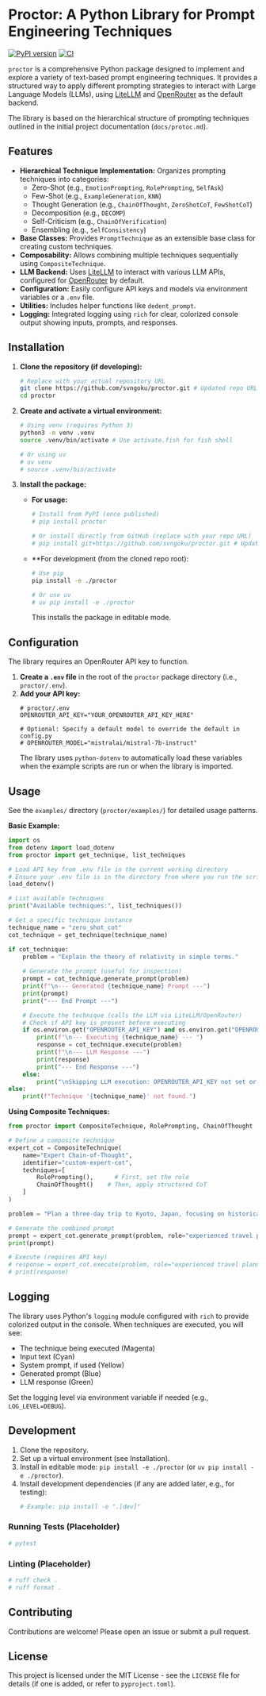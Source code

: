 # Proctor: A Python Library for Prompt Engineering Techniques

[![PyPI version](https://badge.fury.io/py/proctor.svg)](https://badge.fury.io/py/proctor) <!-- Placeholder: Replace once published -->
[![CI](https://github.com/svngoku/proctor/actions/workflows/python-package.yml/badge.svg)](https://github.com/svngoku/proctor/actions/workflows/python-package.yml) <!-- Updated username/repo -->

`proctor` is a comprehensive Python package designed to implement and explore a variety of text-based prompt engineering techniques. It provides a structured way to apply different prompting strategies to interact with Large Language Models (LLMs), using [LiteLLM](https://github.com/BerriAI/litellm) and [OpenRouter](https://openrouter.ai/) as the default backend.

The library is based on the hierarchical structure of prompting techniques outlined in the initial project documentation (`docs/protoc.md`).

## Features

*   **Hierarchical Technique Implementation:** Organizes prompting techniques into categories:
    *   Zero-Shot (e.g., `EmotionPrompting`, `RolePrompting`, `SelfAsk`)
    *   Few-Shot (e.g., `ExampleGeneration`, `KNN`)
    *   Thought Generation (e.g., `ChainOfThought`, `ZeroShotCoT`, `FewShotCoT`)
    *   Decomposition (e.g., `DECOMP`)
    *   Self-Criticism (e.g., `ChainOfVerification`)
    *   Ensembling (e.g., `SelfConsistency`)
*   **Base Classes:** Provides `PromptTechnique` as an extensible base class for creating custom techniques.
*   **Composability:** Allows combining multiple techniques sequentially using `CompositeTechnique`.
*   **LLM Backend:** Uses [LiteLLM](https://github.com/BerriAI/litellm) to interact with various LLM APIs, configured for [OpenRouter](https://openrouter.ai/) by default.
*   **Configuration:** Easily configure API keys and models via environment variables or a `.env` file.
*   **Utilities:** Includes helper functions like `dedent_prompt`.
*   **Logging:** Integrated logging using `rich` for clear, colorized console output showing inputs, prompts, and responses.

## Installation

1.  **Clone the repository (if developing):**
    ```bash
    # Replace with your actual repository URL
    git clone https://github.com/svngoku/proctor.git # Updated repo URL
    cd proctor
    ```

2.  **Create and activate a virtual environment:**
    ```bash
    # Using venv (requires Python 3)
    python3 -m venv .venv
    source .venv/bin/activate # Use activate.fish for fish shell
    
    # Or using uv
    # uv venv
    # source .venv/bin/activate
    ```

3.  **Install the package:**
    *   **For usage:**
        ```bash
        # Install from PyPI (once published)
        # pip install proctor 
        
        # Or install directly from GitHub (replace with your repo URL)
        # pip install git+https://github.com/svngoku/proctor.git # Updated repo URL
        ```
    *   **For development (from the cloned repo root):
        ```bash
        # Use pip
        pip install -e ./proctor
        
        # Or use uv
        # uv pip install -e ./proctor
        ```
        This installs the package in editable mode.

## Configuration

The library requires an OpenRouter API key to function.

1.  **Create a `.env` file** in the root of the `proctor` package directory (i.e., `proctor/.env`).
2.  **Add your API key:**
    ```dotenv
    # proctor/.env
    OPENROUTER_API_KEY="YOUR_OPENROUTER_API_KEY_HERE"
    
    # Optional: Specify a default model to override the default in config.py
    # OPENROUTER_MODEL="mistralai/mistral-7b-instruct"
    ```
    The library uses `python-dotenv` to automatically load these variables when the example scripts are run or when the library is imported.

## Usage

See the `examples/` directory (`proctor/examples/`) for detailed usage patterns.

**Basic Example:**

```python
import os
from dotenv import load_dotenv
from proctor import get_technique, list_techniques

# Load API key from .env file in the current working directory
# Ensure your .env file is in the directory from where you run the script
load_dotenv()

# List available techniques
print("Available techniques:", list_techniques())

# Get a specific technique instance
technique_name = "zero_shot_cot"
cot_technique = get_technique(technique_name)

if cot_technique:
    problem = "Explain the theory of relativity in simple terms."
    
    # Generate the prompt (useful for inspection)
    prompt = cot_technique.generate_prompt(problem)
    print(f"\n--- Generated {technique_name} Prompt ---")
    print(prompt)
    print("--- End Prompt ---")

    # Execute the technique (calls the LLM via LiteLLM/OpenRouter)
    # Check if API key is present before executing
    if os.environ.get("OPENROUTER_API_KEY") and os.environ.get("OPENROUTER_API_KEY") != "YOUR_API_KEY_HERE":
        print(f"\n--- Executing {technique_name} --- ")
        response = cot_technique.execute(problem)
        print(f"\n--- LLM Response ---")
        print(response)
        print("--- End Response ---")
    else:
        print("\nSkipping LLM execution: OPENROUTER_API_KEY not set or is placeholder in .env file.")
else:
    print(f"Technique '{technique_name}' not found.")

```

**Using Composite Techniques:**

```python
from proctor import CompositeTechnique, RolePrompting, ChainOfThought

# Define a composite technique
expert_cot = CompositeTechnique(
    name="Expert Chain-of-Thought",
    identifier="custom-expert-cot",
    techniques=[
        RolePrompting(),      # First, set the role
        ChainOfThought()    # Then, apply structured CoT
    ]
)

problem = "Plan a three-day trip to Kyoto, Japan, focusing on historical sites."

# Generate the combined prompt
prompt = expert_cot.generate_prompt(problem, role="experienced travel planner")
print(prompt)

# Execute (requires API key)
# response = expert_cot.execute(problem, role="experienced travel planner")
# print(response)
```

## Logging

The library uses Python's `logging` module configured with `rich` to provide colorized output in the console. When techniques are executed, you will see:

*   The technique being executed (Magenta)
*   Input text (Cyan)
*   System prompt, if used (Yellow)
*   Generated prompt (Blue)
*   LLM response (Green)

Set the logging level via environment variable if needed (e.g., `LOG_LEVEL=DEBUG`).

## Development

1.  Clone the repository.
2.  Set up a virtual environment (see Installation).
3.  Install in editable mode: `pip install -e ./proctor` (or `uv pip install -e ./proctor`).
4.  Install development dependencies (if any are added later, e.g., for testing):
    ```bash
    # Example: pip install -e ".[dev]"
    ```

### Running Tests (Placeholder)

```bash
# pytest
```

### Linting (Placeholder)

```bash
# ruff check .
# ruff format .
```

## Contributing

Contributions are welcome! Please open an issue or submit a pull request.

## License

This project is licensed under the MIT License - see the `LICENSE` file for details (if one is added, or refer to `pyproject.toml`).